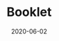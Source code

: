 ---
title: Booklet
projectLink: https://2021.wargati.ga/booklet
repoLink:
description: Tahun ini, SMAN 3 Bandung bekerja sama dengan Nawa Factory untuk pembuatan booklet.
date: "2020-06-02"
thumbnail: "/app_icons/desbook-pwa.png"
highlight: true
featured: true
appStoreLink: 
playStoreLink: 
stacks:
---